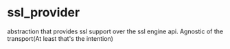 ssl_provider
============

abstraction that provides ssl support over the ssl engine api. Agnostic of the transport(At least that's the intention)
